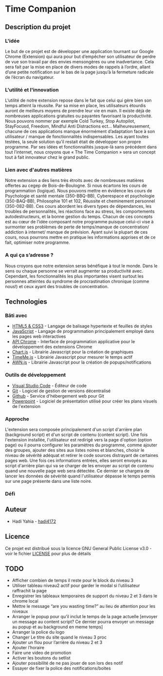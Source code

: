 # Time Companion

## Description du projet

### L'idée

Le but de ce projet est de développer une application tournant sur Google Chrome (Extension) qui aura pour but d’empêcher son utilisateur de perdre de vue son travail par des envies mensongères ou une inadvertance. Cela sera fait par la mise en place de divers modes de rappels à l’ordre, allant d’une petite notification sur le bas de la page jusqu’à la fermeture radicale de l’écran du navigateur.

### L'utilité et l'innovation

L’utilité de notre extension repose dans le fait que celui qui gère bien son temps atteint la réussite. Par sa mise en place, les utilisateurs étourdis auront de meilleurs moyens de prendre leur vie en main. Il existe déjà de nombreuses applications gratuites ou payantes favorisant la productivité. Nous pouvons nommer par exemple Cold Turkey, Stop Autopilot, StayFocusd, Freedom, Mindful Anti Distractions ect… Malheureusement, chacune de ces applications manque énormément d’adaptation face à son utilisateur / manque de fonctionnalités indispensables. Les ayant toutes testées, la seule solution qu’il restait était de développer son propre programme. Par ses idées et fonctionnalités jusque-là sans précédent dans tout l’internet, nous croyons que « The Time Companion » sera un concept tout à fait innovateur chez le grand public.

### Lien avec d'autres matières

Notre extension a des liens très étroits avec de nombreuses matières offertes au cegep de Bois-de-Boulogne. Si nous écartons les cours de programmation (logique). Nous pouvons mettre en évidence les cours de Psychologie et santé mentale (350-BBQ-BB), Cyberespace et psychologie (350-BAQ-BB), Philosophie 101 et 102, Réussite et cheminement personnel (350-082-BB).
Ces cours abordent les divers types de dépendances, les troubles de personnalités, les réactions face au stress, les comportements autodestructeurs, et la bonne gestion du temps. Chacun de ces concepts est au cœur de l’idée composant notre programme puisque celui-ci vise à surmonter ses problèmes de perte de temps/manque de concentration/ addiction à internet/ manque de prévision. Ayant suivi la plupart de ces cours, nous pourrons mettre en pratique les informations apprises et de ce fait, optimiser notre programme.

### A qui ça s’adresse ? 

Nous croyons que notre extension seras bénéfique à tout le monde. Dans le sens ou chaque personne se verrait augmenter sa productivité avec. Cependant, les fonctionnalités les plus importantes visent surtout les personnes atteintes du syndrome de procrastination chronique (comme nous!) et ceux ayant des troubles de concentration.

## Technologies

### Bâti avec

* [HTML5 & CSS3](https://www.w3.org/) - Langage de balisage hypertexte et feuilles de styles
* [JavaScript](https://developer.mozilla.org/fr/docs/Web/JavaScript) - Langage de programmation principalement employé dans les pages web interactives
* [API Chrome](https://developer.chrome.com/extensions/devguide) - Interface de programmation applicative pour le développement des extensions Chrome
* [Chart.js](https://www.chartjs.org/) - Librairie Javascript pour la création de graphiques
* [TimeMe.js](https://jasonzissman.github.io/time-me-demo/) - Librairie Javascript pour mesurer le temps actif
* [AWN.js](https://f3oall.github.io/awesome-notifications/) - Librairie Javascript pour la création de popups/notifications

### Outils de développement

* [Visual Studio Code](https://code.visualstudio.com/) - Éditeur de code
* [Git](https://git-scm.com/) - Logiciel de gestion de versions décentralisé
* [Github](https://github.com/) - Service d'hébergement web pour Git
* [Powerpoint](https://office.live.com/start/powerpoint.aspx) - Logiciel de présentation utilisé pour créer les plans visuels de l'extension

### Approche

L'extension sera composée principalement d'un script d'arrière plan (background script) et d'un script de contenu (content script). Une fois l'extension installée, l'utilisateur est redirigé vers la page d'option (option page) ou il pourra configurer les paramètres du programme, comme ajouter des groupes, ajouter des sites aux listes noires et blanches, choisir le niveau de sévérité adéquat et retirer le code sources distrayant de certaines pages web. Une fois ces informations entrées, elles seront envoyés au script d'arrière plan qui va se charger de les envoyer au script de contenu quand une nouvelle page web sera détectée. Ce dernier se chargera de lancer les données de sévérité quand l'utilisateur dépasse le temps permis sur une page présente dans une liste noire.

### Défi

## Auteur

* Hadi Yahia - [hadi4172](https://github.com/hadi4172)

## Licence

Ce projet est distribué sous la licence GNU General Public License v3.0 - voir le fichier [LICENSE](LICENSE) pour plus de détails

## TODO 
* Afficher combien de temps il reste pour le block du niveau 3
* Utiliser tableau niveau2 actif pour garder le modal si l’utilisateur raffrachit la page
* Enregistrer les tableaux temporaires de support du niveau 2 et 3 dans le chrome local
* Mettre le message “are you wasting time?” au lieu de attention pour les niveaux
* Arranger le popup pour qu’il inclut le temps de la page actuelle [envoyer un message au content script? Ce dernier pourra envoyer un message au popup et au background en meme temps]
* Arranger la police du logo
* Changer Le titre du site quand le niveau 3 proc
* Ajouter un flou pour l’arrière du niveau 2 et 3
* Ajouter l’horaire
* Faire une video de promotion
* Activer les boutons du setlist
* Ajouter possibilité de ne pas jouer de son lors des notif
* Essayer de fixer la police des notifications/boites
